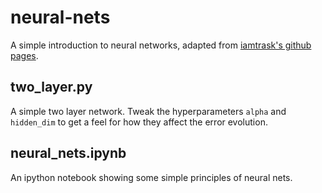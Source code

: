 # neural-nets
A simple introduction to neural networks, adapted from 
[iamtrask's github pages](http://iamtrask.github.io/2015/07/12/basic-python-network/).

## two\_layer.py
A simple two layer network. Tweak the hyperparameters `alpha` and 
`hidden_dim` to get a feel for how they affect the error evolution.

## neural\_nets.ipynb
An ipython notebook showing some simple principles of neural nets.

